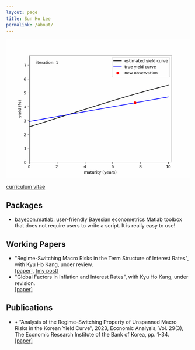 ```yaml
---
layout: page
title: Sun Ho Lee
permalink: /about/
---
```


![about_fig.gif](https://github.com/econPreference/econPreference.github.io/blob/master/about_fig.gif)

[curriculum vitae](https://github.com/econPreference/econPreference.github.io/blob/master/CV.pdf)

## Packages

- [bayecon.matlab](https://github.com/econPreference/bayecon.matlab): user-friendly Bayesian econometrics Matlab toolbox that does not require users to write a script. It is really easy to use!

## Working Papers

- "Regime-Switching Macro Risks in the Term Structure of Interest Rates", with Kyu Ho Kang, under review.\
  [[paper]](https://papers.ssrn.com/sol3/papers.cfm?abstract_id=4414404), [[my post]](https://econpreference.github.io/RSmacro/)
- "Global Factors in Inflation and Interest Rates", with Kyu Ho Kang, under revision.\
  [[paper]](https://papers.ssrn.com/sol3/papers.cfm?abstract_id=3874405)

## Publications

- • “Analysis of the Regime-Switching Property of Unspanned Macro Risks in the Korean Yield Curve”, 2023, Economic Analysis, Vol. 29(3), The Economic Research Institute of the Bank of Korea, pp. 1-34.\
  [[paper]](https://www.bok.or.kr/imerEng/bbs/E0002726/view.do?nttId=10079763&menuNo=600346&pageIndex=1)
